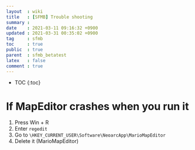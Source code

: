 ```yaml
---
layout  : wiki
title   : [SFMB] Trouble shooting
summary : 
date    : 2021-03-11 09:16:32 +0900
updated : 2021-03-31 00:35:02 +0900
tag     : sfmb
toc     : true
public  : true
parent  : sfmb_betatest
latex   : false
comment : true
---
```

* TOC
{:toc}

# If MapEditor crashes when you run it
 
1. Press Win + R
2. Enter `regedit`
3. Go to `\HKEY_CURRENT_USER\Software\NeoarcApp\MarioMapEditor`
4. Delete it (MarioMapEditor)
